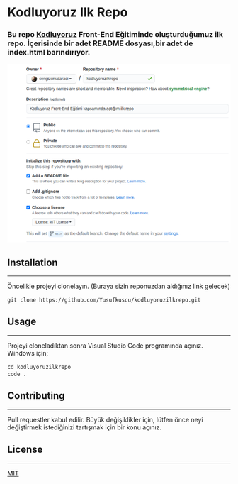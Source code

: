 # Kodluyoruz Ilk Repo
### Bu repo [Kodluyoruz](https://www.kodluyoruz.org/) Front-End Eğitiminde oluşturduğumuz ilk repo. İçerisinde bir adet README dosyası,bir adet de index.html barındırıyor.  
![Repo](https://raw.githubusercontent.com/Kodluyoruz/taskforce/main/git/odev1/figures/github.png)
## Installation
---
Öncelikle projeyi clonelayın. (Buraya sizin reponuzdan aldığınız link gelecek)


```
git clone https://github.com/Yusufkuscu/kodluyoruzilkrepo.git
```
## Usage
---
Projeyi cloneladıktan sonra Visual Studio Code programında açınız.  
Windows için;
```
cd kodluyoruzilkrepo
code .
```
## Contributing
--- 
Pull requestler kabul edilir. Büyük değişiklikler için, lütfen önce neyi değiştirmek istediğinizi tartışmak için bir konu açınız.
## License 
--- 
[MIT](https://choosealicense.com/licenses/mit/)